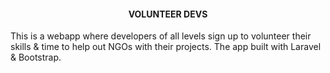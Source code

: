 <h4 align="center">VOLUNTEER DEVS</h4>

This is a webapp where developers of all levels sign up to volunteer their skills & time to help out NGOs with their projects. The app built with Laravel & Bootstrap.
